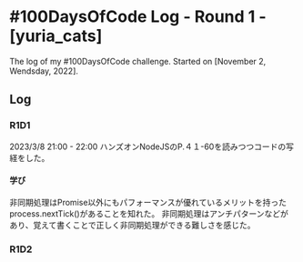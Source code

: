 # #100DaysOfCode Log - Round 1 - [yuria_cats]

The log of my #100DaysOfCode challenge. Started on [November 2, Wendsday, 2022].

## Log

### R1D1 
2023/3/8
21:00 - 22:00
ハンズオンNodeJSのP.４１-60を読みつつコードの写経をした。
#### 学び
非同期処理はPromise以外にもパフォーマンスが優れているメリットを持ったprocess.nextTick()があることを知れた。
非同期処理はアンチパターンなどがあり、覚えて書くことで正しく非同期処理ができる難しさを感じた。
 
### R1D2
